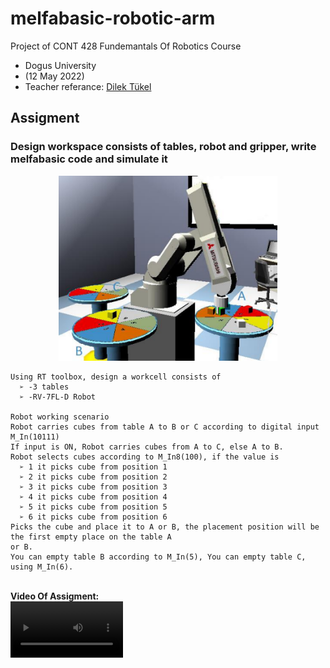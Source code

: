 # melfabasic-robotic-arm

Project of CONT 428 Fundemantals Of Robotics Course
<br>
- Dogus University
- (12 May 2022)
- Teacher referance: <a href="https://www.linkedin.com/in/dilek-t%C3%BCkel-1b584221/?originalSubdomain=tr">Dilek Tükel</a>

## Assigment
### Design workspace consists of tables, robot and gripper, write melfabasic code and simulate it
<p align="center">
  <img src="Description/img1.png" width="350" title="hover text"><br>
</p>

```
Using RT toolbox, design a workcell consists of
  ➢ -3 tables
  ➢ -RV-7FL-D Robot

Robot working scenario
Robot carries cubes from table A to B or C according to digital input M_In(10111)
If input is ON, Robot carries cubes from A to C, else A to B.
Robot selects cubes according to M_In8(100), if the value is
  ➢ 1 it picks cube from position 1
  ➢ 2 it picks cube from position 2
  ➢ 3 it picks cube from position 3
  ➢ 4 it picks cube from position 4
  ➢ 5 it picks cube from position 5
  ➢ 6 it picks cube from position 6
Picks the cube and place it to A or B, the placement position will be the first empty place on the table A
or B.
You can empty table B according to M_In(5), You can empty table C, using M_In(6).
```

<br><b>Video Of Assigment:</b>  
<video src="https://github.com/user-attachments/assets/c7752617-02f1-47ae-bc2a-345ea2a2d3c9" width=180/></video>

